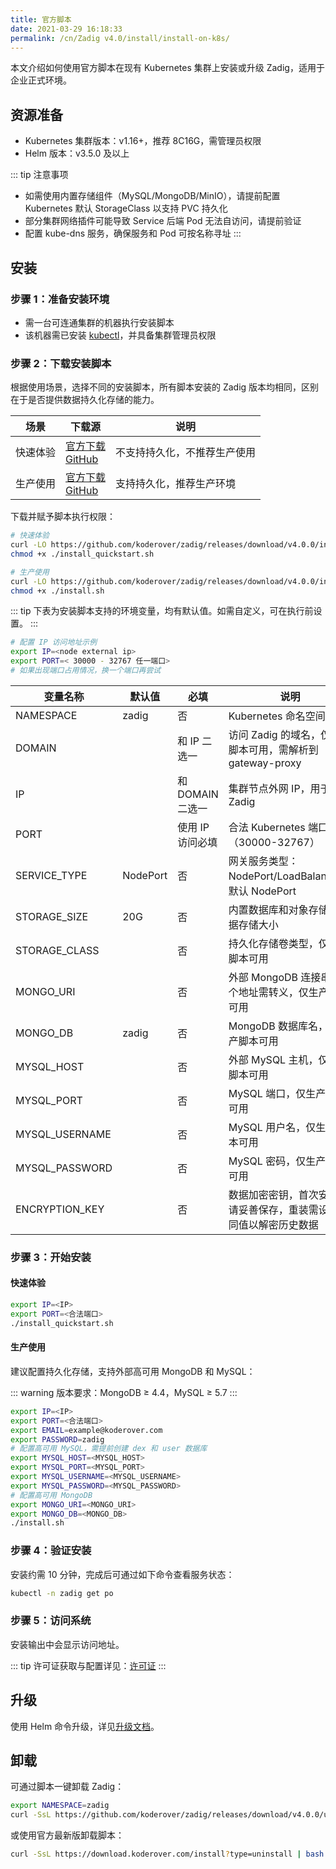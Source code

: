 ```yaml
---
title: 官方脚本
date: 2021-03-29 16:18:33
permalink: /cn/Zadig v4.0/install/install-on-k8s/
---
```


本文介绍如何使用官方脚本在现有 Kubernetes 集群上安装或升级 Zadig，适用于企业正式环境。

## 资源准备

- Kubernetes 集群版本：v1.16+，推荐 8C16G，需管理员权限  
- Helm 版本：v3.5.0 及以上

::: tip 注意事项
- 如需使用内置存储组件（MySQL/MongoDB/MinIO），请提前配置 Kubernetes 默认 StorageClass 以支持 PVC 持久化
- 部分集群网络插件可能导致 Service 后端 Pod 无法自访问，请提前验证
- 配置 kube-dns 服务，确保服务和 Pod 可按名称寻址
:::

## 安装

### 步骤 1：准备安装环境

- 需一台可连通集群的机器执行安装脚本
- 该机器需已安装 [kubectl](https://kubernetes.io/docs/tasks/tools/)，并具备集群管理员权限

### 步骤 2：下载安装脚本

根据使用场景，选择不同的安装脚本，所有脚本安装的 Zadig 版本均相同，区别在于是否提供数据持久化存储的能力。

| 场景     | 下载源 | 说明 |
|----------|--------|------|
| 快速体验 | [官方下载](https://download.koderover.com/install?type=quickstart)<br>[GitHub](https://github.com/koderover/zadig/releases/download/v4.0.0/install_quickstart.sh) | 不支持持久化，不推荐生产使用 |
| 生产使用 | [官方下载](https://download.koderover.com/install?type=standard)<br>[GitHub](https://github.com/koderover/zadig/releases/download/v4.0.0/install.sh) | 支持持久化，推荐生产环境 |

下载并赋予脚本执行权限：

```bash
# 快速体验
curl -LO https://github.com/koderover/zadig/releases/download/v4.0.0/install_quickstart.sh
chmod +x ./install_quickstart.sh

# 生产使用
curl -LO https://github.com/koderover/zadig/releases/download/v4.0.0/install.sh
chmod +x ./install.sh
```

::: tip
下表为安装脚本支持的环境变量，均有默认值。如需自定义，可在执行前设置。
:::

```bash
# 配置 IP 访问地址示例
export IP=<node external ip>
export PORT=< 30000 - 32767 任一端口>
# 如果出现端口占用情况，换一个端口再尝试
```

| 变量名称      | 默认值   | 必填 | 说明 |
|---------------|----------|------|------|
| NAMESPACE     | zadig    | 否   | Kubernetes 命名空间 |
| DOMAIN        |          | 和 IP 二选一 | 访问 Zadig 的域名，仅生产脚本可用，需解析到 gateway-proxy |
| IP            |          | 和 DOMAIN 二选一 | 集群节点外网 IP，用于访问 Zadig |
| PORT          |          | 使用 IP 访问必填 | 合法 Kubernetes 端口（30000-32767）|
| SERVICE_TYPE  | NodePort | 否   | 网关服务类型：NodePort/LoadBalancer，默认 NodePort |
| STORAGE_SIZE  | 20G      | 否   | 内置数据库和对象存储的数据存储大小 |
| STORAGE_CLASS |          | 否   | 持久化存储卷类型，仅生产脚本可用 |
| MONGO_URI     |          | 否   | 外部 MongoDB 连接串，多个地址需转义，仅生产脚本可用 |
| MONGO_DB      | zadig    | 否   | MongoDB 数据库名，仅生产脚本可用 |
| MYSQL_HOST    |          | 否   | 外部 MySQL 主机，仅生产脚本可用 |
| MYSQL_PORT    |          | 否   | MySQL 端口，仅生产脚本可用 |
| MYSQL_USERNAME|          | 否   | MySQL 用户名，仅生产脚本可用 |
| MYSQL_PASSWORD|          | 否   | MySQL 密码，仅生产脚本可用 |
| ENCRYPTION_KEY|          | 否   | 数据加密密钥，首次安装后请妥善保存，重装需设置相同值以解密历史数据 |

### 步骤 3：开始安装

#### 快速体验

```bash
export IP=<IP>
export PORT=<合法端口>
./install_quickstart.sh
```

#### 生产使用

建议配置持久化存储，支持外部高可用 MongoDB 和 MySQL：

::: warning
版本要求：MongoDB ≥ 4.4，MySQL ≥ 5.7
:::

```bash
export IP=<IP>
export PORT=<合法端口>
export EMAIL=example@koderover.com
export PASSWORD=zadig
# 配置高可用 MySQL，需提前创建 dex 和 user 数据库
export MYSQL_HOST=<MYSQL_HOST>
export MYSQL_PORT=<MYSQL_PORT>
export MYSQL_USERNAME=<MYSQL_USERNAME>
export MYSQL_PASSWORD=<MYSQL_PASSWORD>
# 配置高可用 MongoDB
export MONGO_URI=<MONGO_URI>
export MONGO_DB=<MONGO_DB>
./install.sh
```

### 步骤 4：验证安装

安装约需 10 分钟，完成后可通过如下命令查看服务状态：

```bash
kubectl -n zadig get po
```

### 步骤 5：访问系统

安装输出中会显示访问地址。

::: tip
许可证获取与配置详见：[许可证](/cn/Zadig%20v4.0/enterprise-mgr/#许可证)
:::

## 升级

使用 Helm 命令升级，详见[升级文档](/cn/Zadig%20v4.0/install/helm-deploy/#升级)。

## 卸载

可通过脚本一键卸载 Zadig：

```bash
export NAMESPACE=zadig
curl -SsL https://github.com/koderover/zadig/releases/download/v4.0.0/uninstall.sh | bash
```

或使用官方最新版卸载脚本：

```bash
curl -SsL https://download.koderover.com/install?type=uninstall | bash
```
